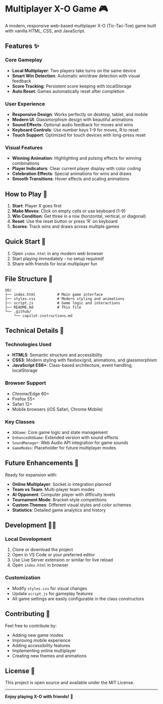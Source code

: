# Multiplayer X-O Game 🎮

A modern, responsive web-based multiplayer X-O (Tic-Tac-Toe) game built with vanilla HTML, CSS, and JavaScript.

## Features ✨

### Core Gameplay
- **Local Multiplayer**: Two players take turns on the same device
- **Smart Win Detection**: Automatic win/draw detection with visual feedback
- **Score Tracking**: Persistent score keeping with localStorage
- **Auto Reset**: Games automatically reset after completion

### User Experience
- **Responsive Design**: Works perfectly on desktop, tablet, and mobile
- **Modern UI**: Glassmorphism design with beautiful animations
- **Sound Effects**: Optional audio feedback for moves and wins
- **Keyboard Controls**: Use number keys 1-9 for moves, R to reset
- **Touch Support**: Optimized for touch devices with long-press reset

### Visual Features
- **Winning Animation**: Highlighting and pulsing effects for winning combinations
- **Player Indicators**: Clear current player display with color coding
- **Celebration Effects**: Special animations for wins and draws
- **Smooth Transitions**: Hover effects and scaling animations

## How to Play 🎯

1. **Start**: Player X goes first
2. **Make Moves**: Click on empty cells or use keyboard (1-9)
3. **Win Condition**: Get three in a row (horizontal, vertical, or diagonal)
4. **Reset**: Use the reset button or press 'R' on keyboard
5. **Scores**: Track wins and draws across multiple games

## Quick Start 🚀

1. Open `index.html` in any modern web browser
2. Start playing immediately - no setup required!
3. Share with friends for local multiplayer fun

## File Structure 📁

```
XO/
├── index.html          # Main game interface
├── styles.css          # Modern styling and animations
├── script.js           # Game logic and interactions
├── README.md           # This file
└── .github/
    └── copilot-instructions.md
```

## Technical Details 🔧

### Technologies Used
- **HTML5**: Semantic structure and accessibility
- **CSS3**: Modern styling with flexbox/grid, animations, and glassmorphism
- **JavaScript ES6+**: Class-based architecture, event handling, localStorage

### Browser Support
- Chrome/Edge 60+
- Firefox 55+
- Safari 12+
- Mobile browsers (iOS Safari, Chrome Mobile)

### Key Classes
- `XOGame`: Core game logic and state management
- `EnhancedXOGame`: Extended version with sound effects
- `SoundManager`: Web Audio API integration for game sounds
- `GameModes`: Placeholder for future multiplayer modes

## Future Enhancements 🔮

Ready for expansion with:
- **Online Multiplayer**: Socket.io integration planned
- **Team vs Team**: Multi-player team modes
- **AI Opponent**: Computer player with difficulty levels
- **Tournament Mode**: Bracket-style competitions
- **Custom Themes**: Different visual styles and color schemes
- **Statistics**: Detailed game analytics and history

## Development 👨‍💻

### Local Development
1. Clone or download the project
2. Open in VS Code or your preferred editor
3. Use Live Server extension or similar for live reload
4. Open `index.html` in browser

### Customization
- Modify `styles.css` for visual changes
- Update `script.js` for gameplay features
- All game settings are easily configurable in the class constructors

## Contributing 🤝

Feel free to contribute by:
- Adding new game modes
- Improving mobile experience
- Adding accessibility features
- Implementing online multiplayer
- Creating new themes and animations

## License 📄

This project is open source and available under the MIT License.

---

**Enjoy playing X-O with friends! 🎉**
